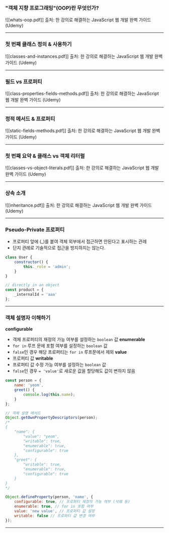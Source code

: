 ### "객체 지향 프로그래밍"(OOP)란 무엇인가?

![[whats-oop.pdf]]
출처: 한 강의로 해결하는 JavaScript 웹 개발 완벽 가이드 (Udemy)

---
### 첫 번째 클래스 정의 & 사용하기

![[classes-and-instances.pdf]]
출처: 한 강의로 해결하는 JavaScript 웹 개발 완벽 가이드 (Udemy)

---
### 필드 vs 프로퍼티

![[class-properties-fields-methods.pdf]]
출처: 한 강의로 해결하는 JavaScript 웹 개발 완벽 가이드 (Udemy)

---
### 정적 메서드 & 프로퍼티

![[static-fields-methods.pdf]]
출처: 한 강의로 해결하는 JavaScript 웹 개발 완벽 가이드 (Udemy)

---
### 첫 번째 요약 & 클래스 vs 객체 리터럴

![[classes-vs-object-literals.pdf]]
출처: 한 강의로 해결하는 JavaScript 웹 개발 완벽 가이드 (Udemy)

---
### 상속 소개

![[inheritance.pdf]]
출처: 한 강의로 해결하는 JavaScript 웹 개발 완벽 가이드 (Udemy)

---
### Pseudo-Private 프로퍼티

- 프로퍼티 앞에 (\_)를 붙여 객체 외부에서 접근하면 안된다고 표시하는 관례
- 단지 관례로 기술적으로 접근을 방지하지는 않는다.

```js
class User {
	constructor() {
		this._role = 'admin';
	}
}

// directly in an object
const product = {
	_internalId = 'aaa'
};
```

---
### 객체 설명자 이해하기

**configurable**
- 객체 프로퍼티의 재정의 가능 여부를 설정하는 `boolean` 값
**enumerable**
- `for in` 루프 문에 포함 여부를 설정하는 `boolean` 값
- `false`인 경우 해당 프로퍼티는 `for in` 루프문에서 제외
**value**
- 프로퍼티 값
**writable**
- 프로퍼티 값 수정 가능 여부를 설정하는 `boolean` 값
- `false`인 경우 `= 'value'`로 새로운 값을 할당해도 값이 변하지 않음

```js
const person = {
	name: 'yeom',
	greet() {
		console.log(this.name);
	}
};

// 객체 설명 메서드
Object.getOwnPropertyDescriptors(person);
/*
{
    "name": {
        "value": "yeom",
        "writable": true,
        "enumerable": true,
        "configurable": true
    },
    "greet": {
        "writable": true,
        "enumerable": true,
        "configurable": true
    }
}
*/

Object.defineProperty(person, 'name', {
	configurable: true, // 프로퍼티 재정의 가능 여부 (삭제 등)
    enumerable: true, // for in 포함 여부
    value: 'new value', // 프로퍼티 값 설정
    writable: false // 프로퍼티 값 변경 여부
});
```

---
